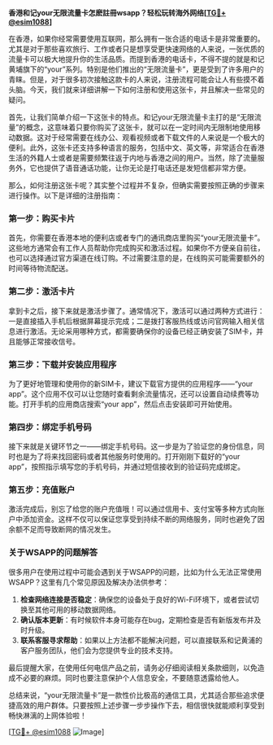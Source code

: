 **香港和记your无限流量卡怎麽註冊wsapp？轻松玩转海外网络[[TG💪+ @esim1088](https://t.me/s/esim1088)]**

在香港，如果你经常需要使用互联网，那么拥有一张合适的电话卡是非常重要的。尤其是对于那些喜欢旅行、工作或者只是想享受更快速网络的人来说，一张优质的流量卡可以极大地提升你的生活品质。而提到香港的电话卡，不得不提的就是和记黄埔旗下的“your”系列。特别是他们推出的“无限流量卡”，更是受到了许多用户的青睐。但是，对于很多初次接触这款卡的人来说，注册流程可能会让人有些摸不着头脑。今天，我们就来详细讲解一下如何注册和使用这张卡，并且解决一些常见的疑问。

首先，让我们简单介绍一下这张卡的特点。和记your无限流量卡主打的是“无限流量”的概念，这意味着只要你购买了这张卡，就可以在一定时间内无限制地使用移动数据。这对于经常需要在线办公、观看视频或者下载文件的人来说是一个极大的便利。此外，这张卡还支持多种语言的服务，包括中文、英文等，非常适合在香港生活的外籍人士或者是需要频繁往返于内地与香港之间的用户。当然，除了流量服务外，它也提供了语音通话功能，让你无论是打电话还是发短信都非常方便。

那么，如何注册这张卡呢？其实整个过程并不复杂，但确实需要按照正确的步骤来进行操作。以下是详细的注册指南：

### 第一步：购买卡片

首先，你需要在香港本地的便利店或者专门的通讯商店里购买“your无限流量卡”。这些地方通常会有工作人员帮助你完成购买和激活过程。如果你不方便亲自前往，也可以选择通过官方渠道在线订购。不过需要注意的是，在线购买可能需要额外的时间等待物流配送。

### 第二步：激活卡片

拿到卡之后，接下来就是激活步骤了。通常情况下，激活可以通过两种方式进行：一是直接插入手机后根据屏幕提示完成；二是拨打客服热线或访问官网输入相关信息进行激活。无论采用哪种方式，都需要确保你的设备已经正确安装了SIM卡，并且能够正常接收信号。

### 第三步：下载并安装应用程序

为了更好地管理和使用你的新SIM卡，建议下载官方提供的应用程序——“your app”。这个应用不仅可以让您随时查看剩余流量情况，还可以设置自动续费等功能。打开手机的应用商店搜索“your app”，然后点击安装即可开始使用。

### 第四步：绑定手机号码

接下来就是关键环节之一——绑定手机号码。这一步是为了验证您的身份信息，同时也是为了将来找回密码或者其他服务时使用的。打开刚刚下载好的“your app”，按照指示填写您的手机号码，并通过短信接收到的验证码完成绑定。

### 第五步：充值账户

激活完成后，别忘了给您的账户充值哦！可以通过信用卡、支付宝等多种方式向账户中添加资金。这样不仅可以保证您享受到持续不断的网络服务，同时也避免了因余额不足而导致断网的情况发生。

### 关于WSAPP的问题解答

很多用户在使用过程中可能会遇到关于WSAPP的问题，比如为什么无法正常使用WSAPP？这里有几个常见原因及解决办法供参考：

1. **检查网络连接是否稳定**：确保您的设备处于良好的Wi-Fi环境下，或者尝试切换至其他可用的移动数据网络。
2. **确认版本更新**：有时候软件本身可能存在bug，定期检查是否有新版发布并及时升级。
3. **联系客服寻求帮助**：如果以上方法都不能解决问题，可以直接联系和记黄浦的客户服务团队，他们会为您提供专业的技术支持。

最后提醒大家，在使用任何电信产品之前，请务必仔细阅读相关条款细则，以免造成不必要的麻烦。同时也要注意保护个人信息安全，不要随意透露给他人。

总结来说，“your无限流量卡”是一款性价比极高的通信工具，尤其适合那些追求便捷高效的用户群体。只要按照上述步骤一步步操作下去，相信很快就能顺利享受到畅快淋漓的上网体验啦！

[[TG💪+ @esim1088](https://t.me/s/esim1088) ![Image](https://i.postimg.cc/4NQfJmqS/Snipaste-2025-05-13-00-14-12.png)]
